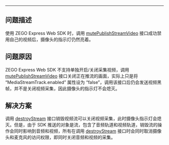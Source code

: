<Title>为什么在网页端禁用自己的视频后摄像头指示灯还亮着？</Title>



- - -

## 问题描述

使用 ZEGO Express Web SDK 时，调用 [mutePublishStreamVideo](https://doc-zh.zego.im/article/api?doc=Express_Video_SDK_API~javascript_web~class~ZegoExpressEngine#mute-publish-stream-video) 接口成功禁用自己的视频后，摄像头的指示灯仍然亮着。


## 问题原因

ZEGO Express Web SDK 不支持单独开启/关闭采集视频，调用 [mutePublishStreamVideo](https://doc-zh.zego.im/article/api?doc=Express_Video_SDK_API~javascript_web~class~ZegoExpressEngine#mute-publish-stream-video) 接口关闭正在推流的画面，实际上只是将 “MediaStreamTrack.enabled” 属性设为 “false”，调用该接口后仍会发送视频黑帧，并不是关闭视频采集，因此摄像头的指示灯不会熄灭。


## 解决方案

调用 [destroyStream](https://doc-zh.zego.im/article/api?doc=Express_Video_SDK_API~javascript_web~class~ZegoExpressEngine#destroy-stream)  接口销毁视频流可以关闭视频采集，此时摄像头指示灯会熄灭。但是，由于 SDK 推送的对象是流，包含了音频轨道和视频轨道，销毁流的操作会同时影响到音频和视频，所有在调用 [destroyStream](https://doc-zh.zego.im/article/api?doc=Express_Video_SDK_API~javascript_web~class~ZegoExpressEngine#destroy-stream)  接口时会同时取消摄像头和麦克风的访问权限，即同时关闭音频和视频的采集。
